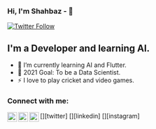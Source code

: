### Hi, I'm Shahbaz - 👋

[![Twitter Follow](https://img.shields.io/twitter/follow/Shahbaz21986350?color=1DA1F2&logo=twitter&style=for-the-badge)](https://twitter.com/intent/follow?original_referer=https%3A%2F%2Fgithub.com%2FcodeSTACKr&screen_name=Shahbaz21986350)

## I'm a Developer and learning AI.

- 🌱 I’m currently learning AI and Flutter.
- 🥅 2021 Goal: To be a Data Scientist.
- ⚡ I love to play cricket and video games.

### Connect with me:

[<img align="left" alt="https://twitter.com/Shahbaz21986350 | Twitter" width="22px" src="https://cdn.jsdelivr.net/npm/simple-icons@v3/icons/twitter.svg" />][twitter]
[<img align="left" alt="shahbaz-akram-66a9981b1 | LinkedIn" width="22px" src="https://cdn.jsdelivr.net/npm/simple-icons@v3/icons/linkedin.svg" />][linkedin]
[<img align="left" alt="shahbaz_akram__ | Instagram" width="22px" src="https://cdn.jsdelivr.net/npm/simple-icons@v3/icons/instagram.svg" />][instagram]
